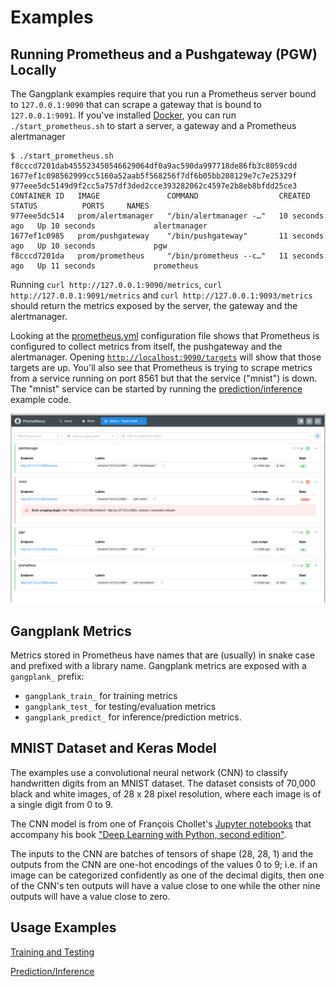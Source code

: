# Examples
## Running Prometheus and a Pushgateway (PGW) Locally
The Gangplank examples require that you run a Prometheus server bound to `127.0.0.1:9090` that can scrape a gateway that is
bound to `127.0.0.1:9091`. If you've installed [Docker](https://www.docker.com/), you can run `./start_prometheus.sh` to start a server, a gateway and
a Prometheus alertmanager

```
$ ./start_prometheus.sh 
f8cccd7201dab455523450546629064df0a9ac590da997718de86fb3c8059cdd
1677ef1c098562999cc5160a52aab5f568256f7df6b05bb208129e7c7e25329f
977eee5dc5149d9f2cc5a757df3ded2cce393282062c4597e2b8eb8bfdd25ce3
CONTAINER ID   IMAGE               COMMAND                  CREATED          STATUS          PORTS     NAMES
977eee5dc514   prom/alertmanager   "/bin/alertmanager -…"   10 seconds ago   Up 10 seconds             alertmanager
1677ef1c0985   prom/pushgateway    "/bin/pushgateway"       11 seconds ago   Up 10 seconds             pgw
f8cccd7201da   prom/prometheus     "/bin/prometheus --c…"   11 seconds ago   Up 11 seconds             prometheus
```

Running `curl http://127.0.0.1:9090/metrics`, `curl http://127.0.0.1:9091/metrics` and `curl http://127.0.0.1:9093/metrics` should return the metrics
exposed by the server, the gateway and the alertmanager.

Looking at the [prometheus.yml](./prometheus/prometheus.yml) configuration file shows that Prometheus is configured to collect metrics from itself, the pushgateway and
the alertmanager. Opening [`http://localhost:9090/targets`](http://localhost:9090/targets) will show that those targets are up. You'll also see that Prometheus is
trying to scrape metrics from a service running on port 8561 but that the service ("mnist") is down. The "mnist" service can be started by running the
[prediction/inference](https://github.com/hammingweight/gangplank/tree/main/examples/predict) example code.

![Target health](./targets.png)


## Gangplank Metrics
Metrics stored in Prometheus have names that are (usually) in snake case and prefixed with a library name. Gangplank metrics are exposed with a `gangplank_` prefix:
 * `gangplank_train_` for training metrics
 * `gangplank_test_` for testing/evaluation metrics
 * `gangplank_predict_` for inference/prediction metrics.


## MNIST Dataset and Keras Model
The examples use a convolutional neural network (CNN) to classify handwritten digits from an MNIST dataset. The dataset consists of 70,000 black and white images, of 28 x 28 pixel resolution, where each image is of a single digit from 0 to 9.

The CNN model is from one of François Chollet's [Jupyter notebooks](https://github.com/fchollet/deep-learning-with-python-notebooks/blob/master/chapter08_intro-to-dl-for-computer-vision.ipynb)
that accompany his book ["Deep Learning with Python, second edition"]([https://www.manning.com/books/deep-learning-with-python](https://www.manning.com/books/deep-learning-with-python-second-edition)).

The inputs to the CNN are batches of tensors of shape (28, 28, 1) and the outputs from the CNN are one-hot encodings of the values 0 to 9; i.e. if an image can be categorized confidently as one of the decimal digits, then one of the CNN's ten outputs will have a value close to one while the other nine outputs will have a value close to zero.


## Usage Examples
[Training and Testing](https://github.com/hammingweight/gangplank/tree/main/examples/train)

[Prediction/Inference](https://github.com/hammingweight/gangplank/tree/main/examples/predict)
